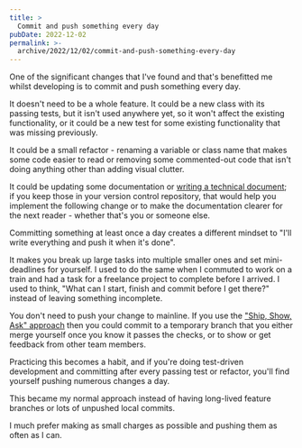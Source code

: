 ```yaml
---
title: >
  Commit and push something every day
pubDate: 2022-12-02
permalink: >-
  archive/2022/12/02/commit-and-push-something-every-day
---
```


One of the significant changes that I've found and that's benefitted me whilst developing is to commit and push something every day.

It doesn't need to be a whole feature. It could be a new class with its passing tests, but it isn't used anywhere yet, so it won't affect the existing functionality, or it could be a new test for some existing functionality that was missing previously.

It could be a small refactor - renaming a variable or class name that makes some code easier to read or removing some commented-out code that isn't doing anything other than adding visual clutter.

It could be updating some documentation or [writing a technical document](https://www.oliverdavies.uk/archive/2022/09/23/adrs-technical-design-documents); if you keep those in your version control repository, that would help you implement the following change or to make the documentation clearer for the next reader - whether that's you or someone else.

Committing something at least once a day creates a different mindset to "I'll write everything and push it when it's done".

It makes you break up large tasks into multiple smaller ones and set mini-deadlines for yourself. I used to do the same when I commuted to work on a train and had a task for a freelance project to complete before I arrived. I used to think, "What can I start, finish and commit before I get there?" instead of leaving something incomplete.

You don't need to push your change to mainline. If you use the ["Ship, Show, Ask" approach](https://www.oliverdavies.uk/archive/2022/11/30/ship-show-or-ask) then you could commit to a temporary branch that you either merge yourself once you know it passes the checks, or to show or get feedback from other team members.

Practicing this becomes a habit, and if you're doing test-driven development and committing after every passing test or refactor, you'll find yourself pushing numerous changes a day.

This became my normal approach instead of having long-lived feature branches or lots of unpushed local commits.

I much prefer making as small charges as possible and pushing them as often as I can.
